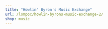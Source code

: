 ```yaml
---
title: "Howlin' Byron's Music Exchange"
url: /lompoc/howlin-byrons-music-exchange-2/
shop: music
---
```


